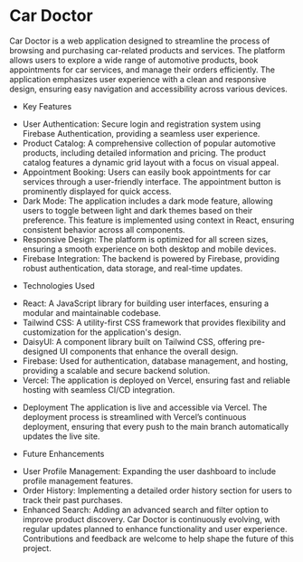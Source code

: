 # Car Doctor
Car Doctor is a web application designed to streamline the process of browsing and purchasing car-related products and services. The platform allows users to explore a wide range of automotive products, book appointments for car services, and manage their orders efficiently. The application emphasizes user experience with a clean and responsive design, ensuring easy navigation and accessibility across various devices.

* Key Features
- User Authentication: Secure login and registration system using Firebase Authentication, providing a seamless user experience.
- Product Catalog: A comprehensive collection of popular automotive products, including detailed information and pricing. The product catalog features a dynamic grid layout with a focus on visual appeal.
- Appointment Booking: Users can easily book appointments for car services through a user-friendly interface. The appointment button is prominently displayed for quick access.
- Dark Mode: The application includes a dark mode feature, allowing users to toggle between light and dark themes based on their preference. This feature is implemented using context in React, ensuring consistent behavior across all components.
- Responsive Design: The platform is optimized for all screen sizes, ensuring a smooth experience on both desktop and mobile devices.
- Firebase Integration: The backend is powered by Firebase, providing robust authentication, data storage, and real-time updates.

* Technologies Used
- React: A JavaScript library for building user interfaces, ensuring a modular and maintainable codebase.
- Tailwind CSS: A utility-first CSS framework that provides flexibility and customization for the application's design.
- DaisyUI: A component library built on Tailwind CSS, offering pre-designed UI components that enhance the overall design.
- Firebase: Used for authentication, database management, and hosting, providing a scalable and secure backend solution.
- Vercel: The application is deployed on Vercel, ensuring fast and reliable hosting with seamless CI/CD integration.

* Deployment
The application is live and accessible via Vercel. The deployment process is streamlined with Vercel’s continuous deployment, ensuring that every push to the main branch automatically updates the live site.

* Future Enhancements
- User Profile Management: Expanding the user dashboard to include profile management features.
- Order History: Implementing a detailed order history section for users to track their past purchases.
- Enhanced Search: Adding an advanced search and filter option to improve product discovery.
Car Doctor is continuously evolving, with regular updates planned to enhance functionality and user experience. Contributions and feedback are welcome to help shape the future of this project.
